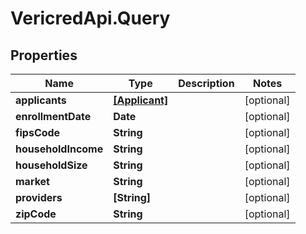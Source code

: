 # VericredApi.Query

## Properties
Name | Type | Description | Notes
------------ | ------------- | ------------- | -------------
**applicants** | [**[Applicant]**](Applicant.md) |  | [optional] 
**enrollmentDate** | **Date** |  | [optional] 
**fipsCode** | **String** |  | [optional] 
**householdIncome** | **String** |  | [optional] 
**householdSize** | **String** |  | [optional] 
**market** | **String** |  | [optional] 
**providers** | **[String]** |  | [optional] 
**zipCode** | **String** |  | [optional] 


